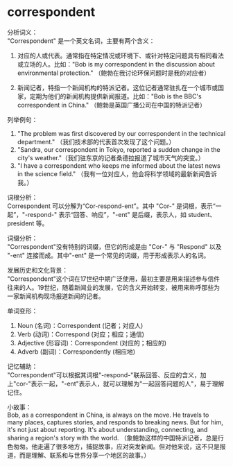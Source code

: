 # correspondent

分析词义：  
"Correspondent" 是一个英文名词，主要有两个含义：

  

1.  对应的人或代表。通常指在特定情况或环境下、或针对特定问题具有相同看法或立场的人。比如："Bob is my correspondent in the discussion about environmental protection." （鲍勃在我讨论环保问题时是我的对应者）
    
      
    
2.  新闻记者，特指一个新闻机构的特派记者。这位记者通常驻扎在一个城市或国家，定期为他们的新闻机构提供新闻报道。比如："Bob is the BBC's correspondent in China." （鲍勃是英国广播公司在中国的特派记者）
    
      
    

  

列举例句：

  

1.  "The problem was first discovered by our correspondent in the technical department." （我们技术部的代表首次发现了这个问题。）
2.  "Sandra, our correspondent in Tokyo, reported a sudden change in the city's weather."（我们驻东京的记者桑德拉报道了城市天气的突变。）
3.  "I have a correspondent who keeps me informed about the latest news in the science field." （我有一位对应人，他会将科学领域的最新新闻告诉我。）

  

词根分析：  
Correspondent 可以分解为“Cor-respond-ent”。其中 "Cor-" 是词根，表示“一起”，"-respond-" 表示“回答、响应”，"-ent" 是后缀，表示人，如 student、president 等。

  

词缀分析：  
"Correspondent"没有特别的词缀，但它的形成是由 "Cor-" 与 "Respond" 以及 "-ent" 连接而成。其中"-ent" 是一个常见的词缀，用于形成表示人的名词。

  

发展历史和文化背景：  
"Correspondent"这个词在17世纪中期广泛使用，最初主要是用来描述参与信件往来的人。19世纪，随着新闻业的发展，它的含义开始转变，被用来称呼那些为一家新闻机构现场报道新闻的记者。

  

单词变形：

  

1.  Noun (名词)：Correspondent (记者；对应人)
2.  Verb (动词)：Correspond (对应；相应；通信)
3.  Adjective (形容词)：Correspondent (对应的；相应的)
4.  Adverb (副词)：Correspondently (相应地)

  

记忆辅助：  
"Correspondent"可以根据其词根"-respond-"联系回答、反应的含义，加上"cor-"表示一起，"-ent"表示人，就可以理解为"一起回答问题的人"，易于理解记住。

  

小故事：  
Bob, as a correspondent in China, is always on the move. He travels to many places, captures stories, and responds to breaking news. But for him, it's not just about reporting. It's about understanding, connecting, and sharing a region's story with the world. （象鲍勃这样的中国特派记者，总是行色匆匆。他走遍了很多地方，捕捉故事，应对突发新闻。但对他来说，这不只是报道，而是理解、联系和与世界分享一个地区的故事。）
